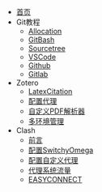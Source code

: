 <!-- docs/_sidebar.md -->

* [首页](/)
* Git教程
  * [Allocation](/01_Git教程/01_Allocation.md)
  * [GitBash](/01_Git教程/02_GitBash.md)
  * [Sourcetree](/01_Git教程/03_Sourcetree.md)
  * [VSCode](/01_Git教程/04_VSCode.md)
  * [Github](/01_Git教程/05_Github.md)
  * [Gitlab](/01_Git教程/06_Gitlab.md)
* Zotero
  * [LatexCitation](/03_Zotero/01_LatexCitation.md)
  * [配置代理](/03_Zotero/02_配置代理.md)
  * [自定义PDF解析器](/03_Zotero/03_自定义PDF解析器.md)
  * [多环境管理](/03_Zotero/多环境管理.md)
* Clash
  * [前言](/04_Clash/01_前言.md)
  * [配置SwitchyOmega](/04_Clash/02_配置SwitchyOmega.md)
  * [配置自定义代理](/04_Clash/03_配置自定义代理.md)
  * [代理系统流量](/04_Clash/04_代理系统流量.md)
  * [EASYCONNECT](/04_Clash/05_EASYCONNECT.md)
